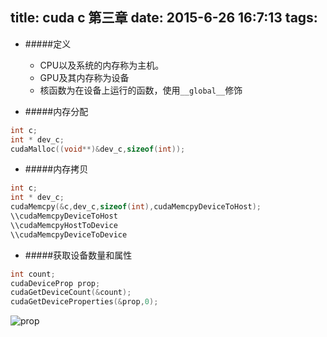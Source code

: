 title: cuda c 第三章
date: 2015-6-26 16:7:13
tags: 
---
* #####定义
	* CPU以及系统的内存称为主机。
	* GPU及其内存称为设备
	* 核函数为在设备上运行的函数，使用`__global__`修饰 

* #####内存分配
```c
int c;
int * dev_c;
cudaMalloc((void**)&dev_c,sizeof(int));
```
<!--more-->

* #####内存拷贝
```c
int c;
int * dev_c;
cudaMemcpy(&c,dev_c,sizeof(int),cudaMemcpyDeviceToHost);
\\cudaMemcpyDeviceToHost
\\cudaMemcpyHostToDevice
\\cudaMemcpyDeviceToDevice
```

* #####获取设备数量和属性
```c
int count;
cudaDeviceProp prop;
cudaGetDeviceCount(&count);
cudaGetDeviceProperties(&prop,0);
```
![prop](http://i.imgur.com/D8cxk9n.png)

